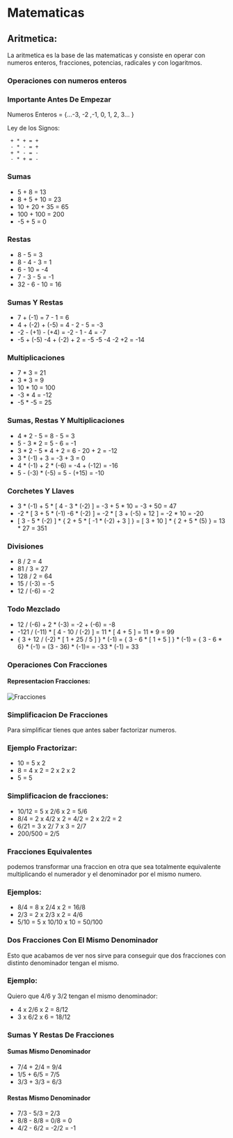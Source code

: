 # Matematicas

## Aritmetica:

La aritmetica es la base de las matematicas y consiste en operar con numeros enteros, fracciones, potencias, radicales y con logaritmos.

### Operaciones con numeros enteros

### Importante Antes De Empezar

Numeros Enteros = {...-3, -2 ,-1, 0, 1, 2, 3... }

Ley de los Signos:

	 + * + = +
	 - * - = +
	 + * - = -
	 - * + = -

### Sumas

- 5 + 8 = 13
- 8 + 5 + 10 = 23
- 10 + 20 + 35 = 65
- 100 + 100 = 200
- -5 + 5 = 0

### Restas

- 8 - 5 = 3
- 8 - 4 - 3 = 1
- 6 - 10 = -4
- 7 - 3 - 5 = -1
- 32 - 6 - 10 = 16

### Sumas Y Restas

- 7 + (-1) = 7 - 1 = 6
- 4 + (-2) + (-5) = 4 - 2 - 5 = -3
- -2 - (+1) - (+4) = -2 - 1 - 4 = -7
- -5 + (-5) -4 + (-2) + 2 = -5 -5 -4 -2 +2 = -14

### Multiplicaciones

- 7 * 3 = 21
- 3 * 3 = 9
- 10 * 10 = 100
- -3 * 4 = -12
- -5 * -5 = 25

### Sumas, Restas Y Multiplicaciones

- 4 * 2 - 5 = 8 - 5 = 3
- 5 - 3 * 2 = 5 - 6 = -1
- 3 * 2 - 5 * 4 + 2 = 6 - 20 + 2 = -12
- 3 * (-1) + 3 = -3 + 3 = 0
- 4 * (-1) + 2 * (-6) = -4 + (-12) = -16
- 5 - (-3) * (-5) = 5 - (+15) = -10

### Corchetes Y Llaves 

- 3 * (-1) + 5 * [ 4 - 3 * (-2) ] = -3 + 5 * 10 = -3 + 50 = 47
- -2 * [ 3 + 5 * (-1) -6 * (-2) ] = -2 * [ 3 + (-5) + 12 ] = -2 * 10 = -20
- [ 3 - 5 * (-2) ] * { 2 + 5 * [ -1 * (-2) + 3 ] } = [ 3 + 10 ] * { 2 + 5 * (5) } = 13 * 27 = 351

### Divisiones

- 8 / 2 = 4
- 81 / 3 = 27
- 128 / 2 = 64
- 15 / (-3) = -5
- 12 / (-6) = -2

### Todo Mezclado 

- 12 / (-6) + 2 * (-3) = -2 + (-6) = -8
- -121 / (-11) * [ 4 - 10 / (-2) ] = 11 * [ 4 + 5 ] = 11 * 9 = 99
- { 3 + 12 / (-2) * [ 1 + 25 / 5 ] } * (-1) = { 3 - 6 * [ 1 + 5 ] } * (-1) = { 3 - 6 * 6} * (-1) = (3 - 36) * (-1)= = -33 * (-1) = 33

### Operaciones Con Fracciones

#### Representacion Fracciones:


![Fracciones](https://tablademultiplicar.b-cdn.net/wp-content/uploads/2020/04/fracciones.png)

### Simplificacion De Fracciones

Para simplificar tienes que antes saber factorizar numeros.

### Ejemplo Fractorizar:

- 10 = 5 x 2
- 8 = 4 x 2 = 2 x 2 x 2
- 5 = 5

### Simplificacion de fracciones:

- 10/12 = 5 x 2/6 x 2 = 5/6
- 8/4 = 2 x 4/2 x 2 = 4/2 = 2 x 2/2 = 2
- 6/21 = 3 x 2/ 7 x 3 = 2/7
- 200/500 = 2/5

### Fracciones Equivalentes

podemos transformar una fraccion en otra que sea totalmente equivalente multiplicando el numerador y el denominador por el mismo numero.

### Ejemplos:

- 8/4 = 8 x 2/4 x 2 = 16/8
- 2/3 = 2 x 2/3 x 2 = 4/6
- 5/10 = 5 x 10/10 x 10 = 50/100

### Dos Fracciones Con El Mismo Denominador

Esto que acabamos de ver nos sirve para conseguir que dos fracciones con distinto denominador tengan el mismo.

### Ejemplo:

Quiero que 4/6 y 3/2 tengan el mismo denominador:

- 4 x 2/6 x 2 = 8/12
- 3 x 6/2 x 6 = 18/12

### Sumas Y Restas De Fracciones

#### Sumas Mismo Denominador

- 7/4 + 2/4 = 9/4
- 1/5 + 6/5 = 7/5
- 3/3 + 3/3 = 6/3

#### Restas Mismo Denominador

- 7/3 - 5/3 = 2/3
- 8/8 - 8/8 = 0/8 = 0
- 4/2 - 6/2 = -2/2 = -1
